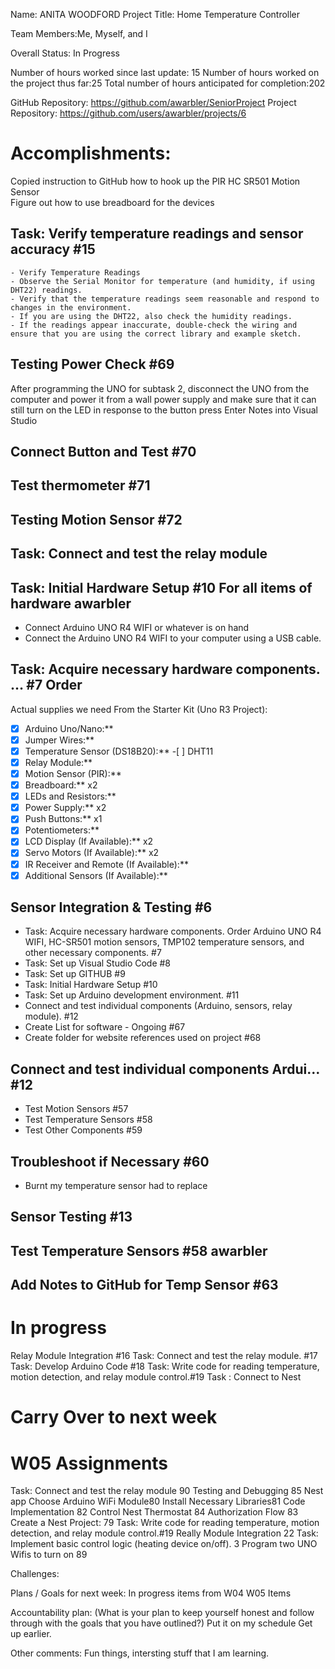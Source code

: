 Name: ANITA WOODFORD
Project Title: Home Temperature Controller

Team Members:Me, Myself, and I

Overall Status: In Progress

Number of hours worked since last update: 15 
Number of hours worked on the project thus far:25
Total number of hours anticipated for completion:202

GitHub Repository: https://github.com/awarbler/SeniorProject
Project Repository: https://github.com/users/awarbler/projects/6 


# Accomplishments: 
Copied instruction to GitHub how to hook up the PIR HC SR501 Motion Sensor  
Figure out how to use breadboard for the devices
 ## Task: Verify temperature readings and sensor accuracy #15
    - Verify Temperature Readings
    - Observe the Serial Monitor for temperature (and humidity, if using DHT22) readings.
    - Verify that the temperature readings seem reasonable and respond to changes in the environment.
    - If you are using the DHT22, also check the humidity readings.
    - If the readings appear inaccurate, double-check the wiring and ensure that you are using the correct library and example sketch.
 ## Testing Power Check  #69
 After programming the UNO for subtask 2, 
 disconnect the UNO from the computer and 
 power it from a wall power supply and make sure 
 that it can still turn on the LED in response to the button press
 Enter Notes into Visual Studio
 ## Connect Button and Test #70
 ## Test thermometer #71
 ## Testing Motion Sensor #72
 ## Task: Connect and test the relay module
 ## Task: Initial Hardware Setup #10 For all items of hardware awarbler 
   - Connect Arduino UNO R4 WIFI or whatever is on hand
   - Connect the Arduino UNO R4 WIFI to your computer using a USB cable.
## Task: Acquire necessary hardware components. … #7 Order
   Actual supplies we need 
   From the Starter Kit (Uno R3 Project):
   - [x] Arduino Uno/Nano:** 
   - [x]  Jumper Wires:**
   - [x]  Temperature Sensor (DS18B20):** -[ ] DHT11 
   - [x]  Relay Module:** 
   - [x]  Motion Sensor (PIR):**
   - [x]  Breadboard:** x2
   - [x]  LEDs and Resistors:**
   - [x]  Power Supply:** x2
   - [x]  Push Buttons:** x1
   - [x]  Potentiometers:**
   - [x]  LCD Display (If Available):** x2
   - [x]  Servo Motors (If Available):** x2
   - [x]  IR Receiver and Remote (If Available):**
   - [x]  Additional Sensors (If Available):**
## Sensor Integration & Testing #6 
   - Task: Acquire necessary hardware components. Order Arduino UNO R4 WIFI, HC-SR501 motion sensors, TMP102 temperature sensors, and other necessary components. #7
   - Task: Set up Visual Studio Code #8
   - Task: Set up GITHUB #9
   - Task: Initial Hardware Setup #10
   - Task: Set up Arduino development environment. #11
   - Connect and test individual components (Arduino, sensors, relay module). #12
   - Create List for software - Ongoing #67
   - Create folder for website references used on project #68
## Connect and test individual components Ardui… #12 
   - Test Motion Sensors #57
   - Test Temperature Sensors #58
   - Test Other Components #59
## Troubleshoot if Necessary #60
   - Burnt my temperature sensor had to replace 
## Sensor Testing #13 
## Test Temperature Sensors #58 awarbler 
## Add Notes to GitHub for Temp Sensor #63

# In progress
Relay Module Integration	#16
Task: Connect and test the relay module.	#17
Task: Develop Arduino Code	#18
Task: Write code for reading temperature, motion detection, and relay module control.#19
Task : Connect to Nest


# Carry Over to next week 

# W05 Assignments
Task: Connect and test the relay module	90
Testing and Debugging	85
Nest app Choose Arduino WiFi Module80
Install Necessary Libraries81
Code Implementation	82
Control Nest Thermostat	84
Authorization Flow	83
Create a Nest Project: 	79
Task: Write code for reading temperature, motion detection, and relay module control.#19
Really Module Integration	22
Task: Implement basic control logic (heating device on/off).	3
Program two UNO Wifis to turn on	89

Challenges: 

Plans / Goals for next week: 
In progress items from W04
W05 Items 


Accountability plan: (What is your plan to keep yourself honest and follow through with the goals that you have outlined?)
Put it on my schedule
Get up earlier. 


Other comments:
Fun things, intersting stuff that I am learning. 
